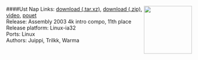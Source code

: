 ####Ust Nap
<a href="https://raw.githubusercontent.com/trilkk/faemiyah-demoscene_2003-08_4k-intro_ust_nap/master/screenshot_www.jpg"><img src="https://raw.githubusercontent.com/trilkk/faemiyah-demoscene_2003-08_4k-intro_ust_nap/master/screenshot_www.jpg" height="130em" align="right" /></a>
Links: [download (.tar.xz)](http://faemiyah.fi/data/ust_nap.tar.xz), [download (.zip)](http://faemiyah.fi/data/ust_nap.zip), [video](http://faemiyah.fi/data/ust_nap.mp4), [pouet](http://www.pouet.net/prod.php?which=10572)  
Release: Assembly 2003 4k intro compo, 11th place  
Release platform: Linux-ia32  
Ports: Linux  
Authors: Juippi, Trilkk, Warma
